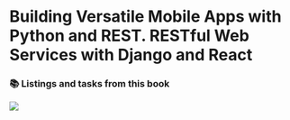 # Building Versatile Mobile Apps with Python and REST. RESTful Web Services with Django and React #

### :books: Listings and tasks from this book

![](https://media.s-bol.com/GMP4WAz9ozMy/790x1200.jpg)
